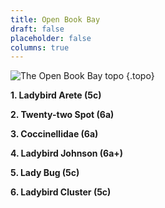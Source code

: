 ```yaml
---
title: Open Book Bay
draft: false
placeholder: false
columns: true
---
```


![The Open Book Bay topo](/img/peak/buxton/bradwell-dale-open-book-bay.jpg)
{.topo}

**1. Ladybird Arete (5c)**

**2. Twenty-two Spot (6a)**

**3. Coccinellidae (6a)**

**4. Ladybird Johnson (6a+)**

**5. Lady Bug (5c)**

**6. Ladybird Cluster (5c)**

